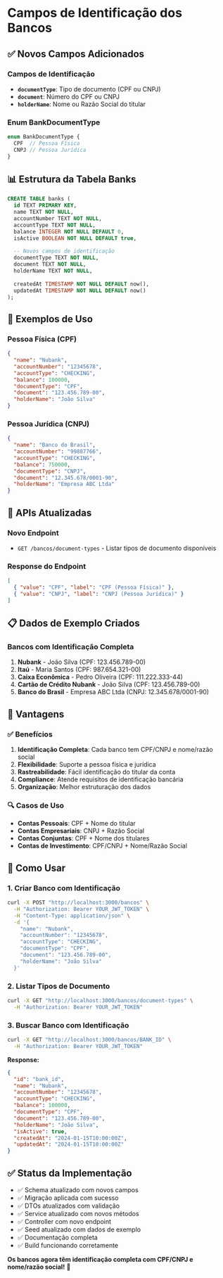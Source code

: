# Campos de Identificação dos Bancos

## ✅ **Novos Campos Adicionados**

### **Campos de Identificação**
- **`documentType`**: Tipo de documento (CPF ou CNPJ)
- **`document`**: Número do CPF ou CNPJ
- **`holderName`**: Nome ou Razão Social do titular

### **Enum BankDocumentType**
```typescript
enum BankDocumentType {
  CPF  // Pessoa Física
  CNPJ // Pessoa Jurídica
}
```

## 📊 **Estrutura da Tabela Banks**

```sql
CREATE TABLE banks (
  id TEXT PRIMARY KEY,
  name TEXT NOT NULL,
  accountNumber TEXT NOT NULL,
  accountType TEXT NOT NULL,
  balance INTEGER NOT NULL DEFAULT 0,
  isActive BOOLEAN NOT NULL DEFAULT true,
  
  -- Novos campos de identificação
  documentType TEXT NOT NULL,
  document TEXT NOT NULL,
  holderName TEXT NOT NULL,
  
  createdAt TIMESTAMP NOT NULL DEFAULT now(),
  updatedAt TIMESTAMP NOT NULL DEFAULT now()
);
```

## 🎯 **Exemplos de Uso**

### **Pessoa Física (CPF)**
```json
{
  "name": "Nubank",
  "accountNumber": "12345678",
  "accountType": "CHECKING",
  "balance": 100000,
  "documentType": "CPF",
  "document": "123.456.789-00",
  "holderName": "João Silva"
}
```

### **Pessoa Jurídica (CNPJ)**
```json
{
  "name": "Banco do Brasil",
  "accountNumber": "99887766",
  "accountType": "CHECKING",
  "balance": 750000,
  "documentType": "CNPJ",
  "document": "12.345.678/0001-90",
  "holderName": "Empresa ABC Ltda"
}
```

## 🔧 **APIs Atualizadas**

### **Novo Endpoint**
- `GET /bancos/document-types` - Listar tipos de documento disponíveis

### **Response do Endpoint**
```json
[
  { "value": "CPF", "label": "CPF (Pessoa Física)" },
  { "value": "CNPJ", "label": "CNPJ (Pessoa Jurídica)" }
]
```

## 📋 **Dados de Exemplo Criados**

### **Bancos com Identificação Completa**
1. **Nubank** - João Silva (CPF: 123.456.789-00)
2. **Itaú** - Maria Santos (CPF: 987.654.321-00)
3. **Caixa Econômica** - Pedro Oliveira (CPF: 111.222.333-44)
4. **Cartão de Crédito Nubank** - João Silva (CPF: 123.456.789-00)
5. **Banco do Brasil** - Empresa ABC Ltda (CNPJ: 12.345.678/0001-90)

## 🎉 **Vantagens**

### ✅ **Benefícios**
1. **Identificação Completa**: Cada banco tem CPF/CNPJ e nome/razão social
2. **Flexibilidade**: Suporte a pessoa física e jurídica
3. **Rastreabilidade**: Fácil identificação do titular da conta
4. **Compliance**: Atende requisitos de identificação bancária
5. **Organização**: Melhor estruturação dos dados

### 🔍 **Casos de Uso**
- **Contas Pessoais**: CPF + Nome do titular
- **Contas Empresariais**: CNPJ + Razão Social
- **Contas Conjuntas**: CPF + Nome dos titulares
- **Contas de Investimento**: CPF/CNPJ + Nome/Razão Social

## 🚀 **Como Usar**

### **1. Criar Banco com Identificação**
```bash
curl -X POST "http://localhost:3000/bancos" \
  -H "Authorization: Bearer YOUR_JWT_TOKEN" \
  -H "Content-Type: application/json" \
  -d '{
    "name": "Nubank",
    "accountNumber": "12345678",
    "accountType": "CHECKING",
    "documentType": "CPF",
    "document": "123.456.789-00",
    "holderName": "João Silva"
  }'
```

### **2. Listar Tipos de Documento**
```bash
curl -X GET "http://localhost:3000/bancos/document-types" \
  -H "Authorization: Bearer YOUR_JWT_TOKEN"
```

### **3. Buscar Banco com Identificação**
```bash
curl -X GET "http://localhost:3000/bancos/BANK_ID" \
  -H "Authorization: Bearer YOUR_JWT_TOKEN"
```

**Response:**
```json
{
  "id": "bank_id",
  "name": "Nubank",
  "accountNumber": "12345678",
  "accountType": "CHECKING",
  "balance": 100000,
  "documentType": "CPF",
  "document": "123.456.789-00",
  "holderName": "João Silva",
  "isActive": true,
  "createdAt": "2024-01-15T10:00:00Z",
  "updatedAt": "2024-01-15T10:00:00Z"
}
```

## ✅ **Status da Implementação**

- ✅ Schema atualizado com novos campos
- ✅ Migração aplicada com sucesso
- ✅ DTOs atualizados com validação
- ✅ Service atualizado com novos métodos
- ✅ Controller com novo endpoint
- ✅ Seed atualizado com dados de exemplo
- ✅ Documentação completa
- ✅ Build funcionando corretamente

**Os bancos agora têm identificação completa com CPF/CNPJ e nome/razão social!** 🎉 